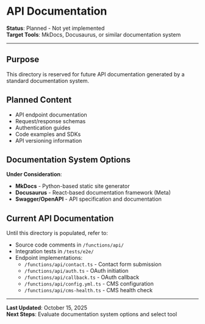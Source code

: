 # API Documentation

**Status**: Planned - Not yet implemented  
**Target Tools**: MkDocs, Docusaurus, or similar documentation system

---

## Purpose

This directory is reserved for future API documentation generated by a standard documentation system.

## Planned Content

- API endpoint documentation
- Request/response schemas
- Authentication guides
- Code examples and SDKs
- API versioning information

## Documentation System Options

**Under Consideration**:
- **MkDocs** - Python-based static site generator
- **Docusaurus** - React-based documentation framework (Meta)
- **Swagger/OpenAPI** - API specification and documentation

## Current API Documentation

Until this directory is populated, refer to:
- Source code comments in `/functions/api/`
- Integration tests in `/tests/e2e/`
- Endpoint implementations:
  - `/functions/api/contact.ts` - Contact form submission
  - `/functions/api/auth.ts` - OAuth initiation
  - `/functions/api/callback.ts` - OAuth callback
  - `/functions/api/config.yml.ts` - CMS configuration
  - `/functions/api/cms-health.ts` - CMS health check

---

**Last Updated**: October 15, 2025  
**Next Steps**: Evaluate documentation system options and select tool
